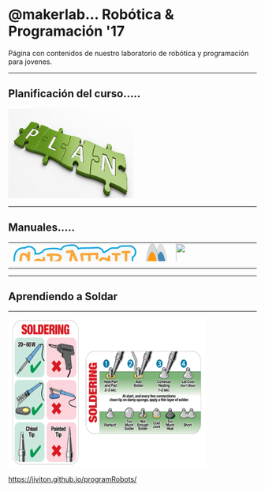 # @makerlab... Robótica & Programación '17

Página con contenidos de nuestro laboratorio de robótica y programación para jovenes.
<hr  />
<h2>Planificación del curso.....</h2>
<a href="https://github.com/jjviton/programRobots/blob/master/programacion/planGeneral_2.pdf">
  <img src="imagenes/plan.png" alt="planificacion"  width="254" height="181"  class="imgcenter">
</a>


<hr  />
<h2>Manuales.....</h2>

<table style="height: 38px;" width="459">
<tbody>
<tr>

<td><a href="https://github.com/jjviton/programRobots/tree/master/Manuales">
  <img src="imagenes/logo-scratch.png" alt="HTML tutorial" width="254" height="181">
</a></td>

<td><a href="Manuales/Manual_S4A.pdf">
<img src="imagenes/s4a.png" alt="" width="254" height="181" />
</a></td>

<td><img src="https://www.arduino.cc/new_home/assets/illu-arduino-UNO.png" alt="" width="254" height="181" /></td>

</tr>

<tr>
<td><img src="http://www.pighixxx.com/test/wp-content/uploads/2017/05/uno.png" alt="" width="254" height="181" /></td>
<td>  
<a href="https://scratch-io.wikispaces.com/">
  <img src="https://scratch-io.wikispaces.com/file/view/20150413_140712.jpg/547109164/656x372/20150413_140712.jpg" alt="Scratch IO shield" width="250" height="150">
</a>
</td>


<td><a href="https://scratch-io.wikispaces.com/file/view/Schematic_V3.pdf/573399977/Schematic_V3.pdf">
<img src="https://scratch-io.wikispaces.com/file/view/scratch_io.png/548965902/909x575/scratch_io.png" alt="Scratch IO shield" width="250" height="150">
</a>
</td>
</tr>


<td><a href="http://www.carobot.cc/how-to/ardublock/">
<img src="http://www.carobot.cc/blog/wp-content/uploads/2017/01/ardublock_01.png" alt="Scratch IO shield" width="250" height="150">
</a>
</td>
</tr>

</tbody>
</table>


<hr />

<hr  />
<h2>Aprendiendo a Soldar</h2>
<hr />


<a href="https://github.com/jjviton/programRobots/blob/master/programacion/planGeneral_2.pdf">
  <img src="imagenes/soldercard.png" alt="planificacion"  width="400" height="300"  >
</a>






https://jjviton.github.io/programRobots/

